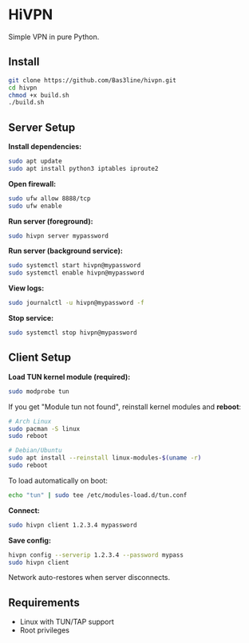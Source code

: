 # HiVPN

Simple VPN in pure Python.

## Install

```bash
git clone https://github.com/Bas3line/hivpn.git
cd hivpn
chmod +x build.sh
./build.sh
```

## Server Setup

**Install dependencies:**
```bash
sudo apt update
sudo apt install python3 iptables iproute2
```

**Open firewall:**
```bash
sudo ufw allow 8888/tcp
sudo ufw enable
```

**Run server (foreground):**
```bash
sudo hivpn server mypassword
```

**Run server (background service):**
```bash
sudo systemctl start hivpn@mypassword
sudo systemctl enable hivpn@mypassword
```

**View logs:**
```bash
sudo journalctl -u hivpn@mypassword -f
```

**Stop service:**
```bash
sudo systemctl stop hivpn@mypassword
```

## Client Setup

**Load TUN kernel module (required):**
```bash
sudo modprobe tun
```

If you get "Module tun not found", reinstall kernel modules and **reboot**:
```bash
# Arch Linux
sudo pacman -S linux
sudo reboot

# Debian/Ubuntu
sudo apt install --reinstall linux-modules-$(uname -r)
sudo reboot
```

To load automatically on boot:
```bash
echo "tun" | sudo tee /etc/modules-load.d/tun.conf
```

**Connect:**
```bash
sudo hivpn client 1.2.3.4 mypassword
```

**Save config:**
```bash
hivpn config --serverip 1.2.3.4 --password mypass
sudo hivpn client
```

Network auto-restores when server disconnects.

## Requirements

- Linux with TUN/TAP support
- Root privileges
